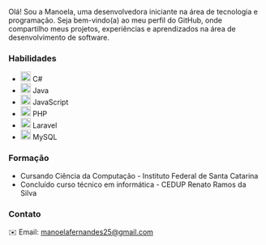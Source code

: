<!--
**manoela-fs/manoela-fs** is a ✨ _special_ ✨ repository because its `README.md` (this file) appears on your GitHub profile.
!-->
<section class="header">
  <canvas id="matrix"></canvas>
</section>

 Olá! Sou a Manoela, uma desenvolvedora iniciante na área de tecnologia e programação. Seja bem-vindo(a) ao meu perfil do GitHub, onde compartilho meus projetos, experiências e aprendizados na área de desenvolvimento de software.

### Habilidades
<ul>
  <li><img src="https://cdn.jsdelivr.net/gh/devicons/devicon/icons/csharp/csharp-original.svg" width="20" height="20"/>  C#</li>
  <li><img src="https://cdn.jsdelivr.net/gh/devicons/devicon/icons/java/java-original.svg" width="20" height="20" /> Java</li>
  <li><img src="https://cdn.jsdelivr.net/gh/devicons/devicon/icons/javascript/javascript-original.svg" width="20" height="20"/>  JavaScript</li>
  <li><img src="https://cdn.jsdelivr.net/gh/devicons/devicon/icons/php/php-original.svg" width="20" height="20"/> PHP</li>
  <li><img src="https://cdn.jsdelivr.net/gh/devicons/devicon/icons/laravel/laravel-plain.svg" width="20" height="20"/>  Laravel</li>
  <li><img src="https://cdn.jsdelivr.net/gh/devicons/devicon/icons/mysql/mysql-original-wordmark.svg" width="20" height="20"/>  MySQL</li>
</ul>

### Formação
<ul>
  <li>Cursando Ciência da Computação - Instituto Federal de Santa Catarina</li>
  <li>Concluído curso técnico em informática - CEDUP Renato Ramos da Silva</li>
</ul>

### Contato

✉️ Email: manoelafernandes25@gmail.com

 <script src="script.js"></script>

